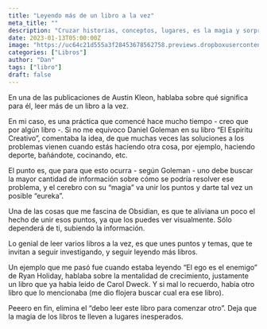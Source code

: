 ```yaml
---
title: "Leyendo más de un libro a la vez"
meta_title: ""
description: "Cruzar historias, conceptos, lugares, es la magia y sorpresa que generan los libros"
date: 2023-01-13T05:00:00Z
image: "https://uc64c21d555a3f28453678562758.previews.dropboxusercontent.com/p/thumb/ACJ7BGmpN125lTQXB13kyEuJkQM7-ebogCTR1e7Hjr_C8an4IoC_0oqlgjUqBCSy2V0jB4I7WD0dep1V2qIPG0ZHc3_OmfDN09BHGWGxCSS8k82ZXile9qP6dpfLMr6Qoj0jHTbgisUIxo9ldiwFgpCxrJ79PG7ZplFDb9F-gvAp9_dPbN5ne36gfLbwp5ILwRKmNn7vTQRJ1VcOJgALlkfJPwdUFBc77vpj9Cwo-eLR7uqMh1wEEgxzm7mgld7jlRd-76eWgwt2xaGOcxDjxfw6w2Az8pOgioKAaMr1c6QgmH2iK0m7f1He7wKagYUGmrWubC9ZjYbYTtqFatnC4-XRPnA8p-DqG1D8Xtx5pejuyCeB0uKH4s8dw8ORQHtyXyY/p.png"
categories: ["Libros"]
author: "Dan"
tags: ["libro"]
draft: false
---
```


En una de las publicaciones de Austin Kleon, hablaba sobre qué significa para él, leer más de un libro a la vez.

En mi caso, es una práctica que comencé hace mucho tiempo - creo que por algún libro -. Si no me equivoco Daniel Goleman en su libro “El Espíritu Creativo”, comentaba la idea, de que muchas veces las soluciones a los problemas vienen cuando estás haciendo otra cosa, por ejemplo, haciendo deporte, bañándote, cocinando, etc.

El punto es, que para que esto ocurra - según Goleman - uno debe buscar la mayor cantidad de información sobre cómo se podría resolver ese problema, y el cerebro con su “magia” va unir los puntos y darte tal vez un posible “eureka”.

Una de las cosas que me fascina de Obsidian, es que te aliviana un poco el hecho de unir esos puntos, ya que los puedes ver visualmente. Sólo dependerá de ti, subiendo la información.

Lo genial de leer varios libros a la vez, es que unes puntos y temas, que te invitan a seguir investigando, y seguir leyendo más libros.

Un ejemplo que me pasó fue cuando estaba leyendo “El ego es el enemigo” de Ryan Holiday, hablaba sobre la mentalidad de crecimiento, justamente un libro que ya habia leido de Carol Dweck. Y si mal lo recuerdo, había otro libro que lo mencionaba (me dio flojera buscar cual era ese libro).

Peeero en fin, elimina el “debo leer este libro para comenzar otro”. Deja que la magia de los libros te lleven a lugares inesperados.